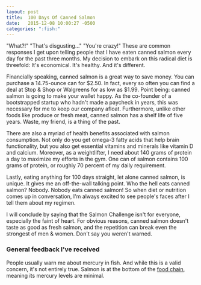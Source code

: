 ```yaml
---
layout: post
title:  100 Days Of Canned Salmon
date:   2015-12-08 10:00:27 -0500
categories: ":fish:"
---
```


<p>"What?!" "That's disgusting..." "You're crazy!" These are common responses I get upon telling people that I have eaten canned salmon every day for the past three months. My decision to embark on this radical diet is threefold: It's economical. It's healthy. And it's different.</p>

<p>Financially speaking, canned salmon is a great way to save money. You can purchase a 14.75-ounce can for $2.50. In fact, every so often you can find a deal at Stop & Shop or Walgreens for as low as $1.99. Point being: canned salmon is going to make your wallet happy. As the co-founder of a bootstrapped startup who hadn't made a paycheck in years, this was necessary for me to keep our company afloat. Furthermore, unlike other foods like produce or fresh meat, canned salmon has a shelf life of five years. Waste, my friend, is a thing of the past.</p>

<p>There are also a myriad of health benefits associated with salmon consumption. Not only do you get omega-3 fatty acids that help brain functionality, but you also get essential vitamins and minerals like vitamin D and calcium. Moreover, as a weightlifter, I need about 140 grams of protein a day to maximize my efforts in the gym. One can of salmon contains 100 grams of protein, or roughly 70 percent of my daily requirement.</p>

<p>Lastly, eating anything for 100 days straight, let alone canned salmon, is unique. It gives me an off-the-wall talking point. Who the hell eats canned salmon? Nobody. Nobody eats canned salmon! So when diet or nutrition comes up in conversation, I'm always excited to see people's faces after I tell them about my regimen.</p> 

<p>I will conclude by saying that the Salmon Challenge isn't for everyone, especially the faint of heart. For obvious reasons, canned salmon doesn't taste as good as fresh salmon, and the repetition can break even the strongest of men & women. Don't say you weren't warned.</p>

<h3>General feedback I've received</h3>

<p>People usually warn me about mercury in fish. And while this is a valid concern, it's not entirely true. Salmon is at the bottom of the <a href="https://en.wikipedia.org/wiki/Mercury_in_fish#Levels_of_contamination">food chain</a>, meaning its mercury levels are minimal.</p> 
